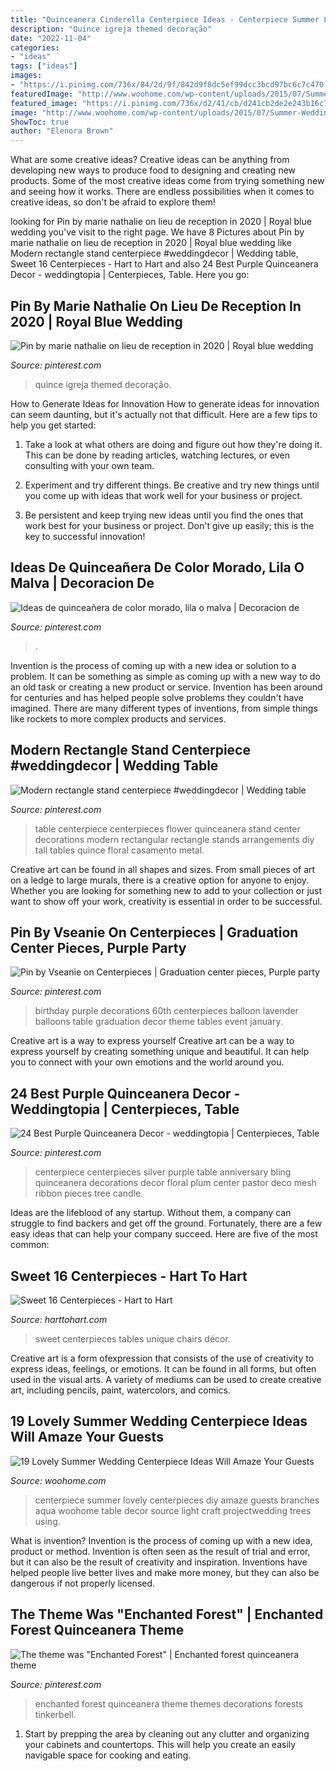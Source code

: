 ```yaml
---
title: "Quinceanera Cinderella Centerpiece Ideas - Centerpiece Summer Lovely Centerpieces Diy Amaze Guests Branches Aqua Woohome Table Decor Source Light Craft Projectwedding Trees Using"
description: "Quince igreja themed decoração"
date: "2022-11-04"
categories:
- "ideas"
tags: ["ideas"]
images:
- "https://i.pinimg.com/736x/84/2d/9f/842d9f8dc5ef99dcc3bcd97bc6c7c470--enchanted-forest-party-quinceanera-themes.jpg"
featuredImage: "http://www.woohome.com/wp-content/uploads/2015/07/Summer-Wedding-Centerpiece-Ideas-Woohome-6.jpg"
featured_image: "https://i.pinimg.com/736x/d2/41/cb/d241cb2de2e243b16c7badafbce0c91f.jpg"
image: "http://www.woohome.com/wp-content/uploads/2015/07/Summer-Wedding-Centerpiece-Ideas-Woohome-6.jpg"
ShowToc: true
author: "Elenora Brown"
---
```



What are some creative ideas?
Creative ideas can be anything from developing new ways to produce food to designing and creating new products. Some of the most creative ideas come from trying something new and seeing how it works. There are endless possibilities when it comes to creative ideas, so don't be afraid to explore them!

	

		
looking for Pin by marie nathalie on lieu de reception in 2020 | Royal blue wedding you've visit to the right page. We have 8 Pictures about Pin by marie nathalie on lieu de reception in 2020 | Royal blue wedding like Modern rectangle stand centerpiece #weddingdecor | Wedding table, Sweet 16 Centerpieces - Hart to Hart and also 24 Best Purple Quinceanera Decor - weddingtopia | Centerpieces, Table. Here you go:
		
    
## Pin By Marie Nathalie On Lieu De Reception In 2020 | Royal Blue Wedding

<img loading=lazy src="https://i.pinimg.com/736x/b1/21/ae/b121ae79e939e9e85acff5bb9c7c57a2.jpg" onerror="this.onerror=null;this.src='https://tse4.mm.bing.net/th?id=OIP.x6w1Jmqs3lNny792J7ldFgHaFj&amp;pid=15.1';" alt="Pin by marie nathalie on lieu de reception in 2020 | Royal blue wedding">

_Source: pinterest.com_

>quince igreja themed decoração. 

	

How to Generate Ideas for Innovation
How to generate ideas for innovation can seem daunting, but it's actually not that difficult. Here are a few tips to help you get started:
1. Take a look at what others are doing and figure out how they're doing it. This can be done by reading articles, watching lectures, or even consulting with your own team.

2. Experiment and try different things. Be creative and try new things until you come up with ideas that work well for your business or project.

3. Be persistent and keep trying new ideas until you find the ones that work best for your business or project. Don't give up easily; this is the key to successful innovation!

    
## Ideas De Quinceañera De Color Morado, Lila O Malva | Decoracion De

<img loading=lazy src="https://i.pinimg.com/736x/a8/23/18/a8231811ae86686936778e9bd0b1dc76.jpg" onerror="this.onerror=null;this.src='https://tse2.mm.bing.net/th?id=OIP.st4O9drn3vw43FbmlPrDswHaJ4&amp;pid=15.1';" alt="Ideas de quinceañera de color morado, lila o malva | Decoracion de">

_Source: pinterest.com_

>. 

	

Invention is the process of coming up with a new idea or solution to a problem. It can be something as simple as coming up with a new way to do an old task or creating a new product or service. Invention has been around for centuries and has helped people solve problems they couldn't have imagined. There are many different types of inventions, from simple things like rockets to more complex products and services.

    
## Modern Rectangle Stand Centerpiece #weddingdecor | Wedding Table

<img loading=lazy src="https://i.pinimg.com/736x/d2/41/cb/d241cb2de2e243b16c7badafbce0c91f.jpg" onerror="this.onerror=null;this.src='https://tse1.mm.bing.net/th?id=OIP.W37jhedm6x3hcNOr0ocGdAHaNK&amp;pid=15.1';" alt="Modern rectangle stand centerpiece #weddingdecor | Wedding table">

_Source: pinterest.com_

>table centerpiece centerpieces flower quinceanera stand center decorations modern rectangular rectangle stands arrangements diy tall tables quince floral casamento metal. 

	

Creative art can be found in all shapes and sizes. From small pieces of art on a ledge to large murals, there is a creative option for anyone to enjoy. Whether you are looking for something new to add to your collection or just want to show off your work, creativity is essential in order to be successful.

    
## Pin By Vseanie On Centerpieces | Graduation Center Pieces, Purple Party

<img loading=lazy src="https://i.pinimg.com/736x/7b/b9/3b/7bb93b0b00fbc744cdc32307c10f1e42.jpg" onerror="this.onerror=null;this.src='https://tse2.mm.bing.net/th?id=OIP.Q4Rt9J5gJEF3uNHJaIYO0QHaHa&amp;pid=15.1';" alt="Pin by Vseanie on Centerpieces | Graduation center pieces, Purple party">

_Source: pinterest.com_

>birthday purple decorations 60th centerpieces balloon lavender balloons table graduation decor theme tables event january. 

	

Creative art is a way to express yourself
Creative art can be a way to express yourself by creating something unique and beautiful. It can help you to connect with your own emotions and the world around you.

    
## 24 Best Purple Quinceanera Decor - Weddingtopia | Centerpieces, Table

<img loading=lazy src="https://i.pinimg.com/736x/dc/88/08/dc8808ef1188f89d65b2ca507811b516.jpg" onerror="this.onerror=null;this.src='https://tse1.mm.bing.net/th?id=OIP.rfzwxd65m_IO9QsAbbRo7QAAAA&amp;pid=15.1';" alt="24 Best Purple Quinceanera Decor - weddingtopia | Centerpieces, Table">

_Source: pinterest.com_

>centerpiece centerpieces silver purple table anniversary bling quinceanera decorations decor floral plum center pastor deco mesh ribbon pieces tree candle. 

	

Ideas are the lifeblood of any startup. Without them, a company can struggle to find backers and get off the ground. Fortunately, there are a few easy ideas that can help your company succeed. Here are five of the most common: 

    
## Sweet 16 Centerpieces - Hart To Hart

<img loading=lazy src="http://www.harttohart.com/wp-content/uploads/2015/10/sweet-16-centerpieces-for-rent-6-1060x600.jpg" onerror="this.onerror=null;this.src='https://tse1.mm.bing.net/th?id=OIP.st2AxtmZJSSJ8p_M3LA9WQHaEM&amp;pid=15.1';" alt="Sweet 16 Centerpieces - Hart to Hart">

_Source: harttohart.com_

>sweet centerpieces tables unique chairs décor. 

	

Creative art is a form ofexpression that consists of the use of creativity to express ideas, feelings, or emotions. It can be found in all forms, but often used in the visual arts. A variety of mediums can be used to create creative art, including pencils, paint, watercolors, and comics.

    
## 19 Lovely Summer Wedding Centerpiece Ideas Will Amaze Your Guests

<img loading=lazy src="http://www.woohome.com/wp-content/uploads/2015/07/Summer-Wedding-Centerpiece-Ideas-Woohome-6.jpg" onerror="this.onerror=null;this.src='https://tse4.mm.bing.net/th?id=OIP.RLHBymNKXZkqAYziyhOvXAHaLE&amp;pid=15.1';" alt="19 Lovely Summer Wedding Centerpiece Ideas Will Amaze Your Guests">

_Source: woohome.com_

>centerpiece summer lovely centerpieces diy amaze guests branches aqua woohome table decor source light craft projectwedding trees using. 

	

What is invention?
Invention is the process of coming up with a new idea, product or method. Invention is often seen as the result of trial and error, but it can also be the result of creativity and inspiration. Inventions have helped people live better lives and make more money, but they can also be dangerous if not properly licensed.

    
## The Theme Was &quot;Enchanted Forest&quot; | Enchanted Forest Quinceanera Theme

<img loading=lazy src="https://i.pinimg.com/736x/84/2d/9f/842d9f8dc5ef99dcc3bcd97bc6c7c470--enchanted-forest-party-quinceanera-themes.jpg" onerror="this.onerror=null;this.src='https://tse1.mm.bing.net/th?id=OIP.ehNm5bZHi-2x9XWOdCfqvgHaLH&amp;pid=15.1';" alt="The theme was &quot;Enchanted Forest&quot; | Enchanted forest quinceanera theme">

_Source: pinterest.com_

>enchanted forest quinceanera theme themes decorations forests tinkerbell. 

	

1. Start by prepping the area by cleaning out any clutter and organizing your cabinets and countertops. This will help you create an easily navigable space for cooking and eating.

